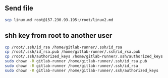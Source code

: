 
## Send file

```bash
scp linux.md root@157.230.93.195:/root/linux2.md
```

## shh key from root to another user

```bash
cp /root/.ssh/id_rsa /home/gitlab-runner/.ssh/id_rsa
cp /root/.ssh/id_rsa.pub /home/gitlab-runner/.ssh/id_rsa.pub
cp /root/.ssh/authorized_keys /home/gitlab-runner/.ssh/authorized_keys
sudo chown -R gitlab-runner /home/gitlab-runner/.ssh/id_rsa.pub
sudo chown -R gitlab-runner /home/gitlab-runner/.ssh/id_rsa
sudo chown -R gitlab-runner /home/gitlab-runner/.ssh/authorized_keys
```